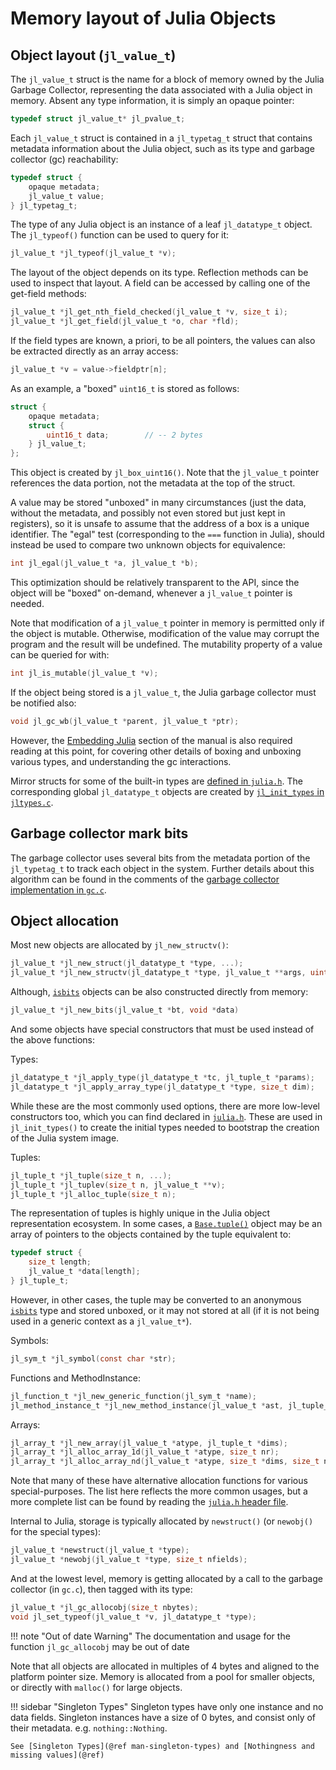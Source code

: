 # Memory layout of Julia Objects

## Object layout (`jl_value_t`)

The `jl_value_t` struct is the name for a block of memory owned by the Julia Garbage Collector, representing the data associated with a Julia object in memory. Absent any type information, it is simply an opaque pointer:

```c
typedef struct jl_value_t* jl_pvalue_t;
```

Each `jl_value_t` struct is contained in a `jl_typetag_t` struct that contains metadata information about the Julia object, such as its type and garbage collector (gc) reachability:

```c
typedef struct {
    opaque metadata;
    jl_value_t value;
} jl_typetag_t;
```

The type of any Julia object is an instance of a leaf `jl_datatype_t` object. The `jl_typeof()` function can be used to query for it:

```c
jl_value_t *jl_typeof(jl_value_t *v);
```

The layout of the object depends on its type. Reflection methods can be used to inspect that layout. A field can be accessed by calling one of the get-field methods:

```c
jl_value_t *jl_get_nth_field_checked(jl_value_t *v, size_t i);
jl_value_t *jl_get_field(jl_value_t *o, char *fld);
```

If the field types are known, a priori, to be all pointers, the values can also be extracted directly as an array access:

```c
jl_value_t *v = value->fieldptr[n];
```

As an example, a "boxed" `uint16_t` is stored as follows:

```c
struct {
    opaque metadata;
    struct {
        uint16_t data;        // -- 2 bytes
    } jl_value_t;
};
```

This object is created by `jl_box_uint16()`. Note that the `jl_value_t` pointer references the data portion, not the metadata at the top of the struct.

A value may be stored "unboxed" in many circumstances (just the data, without the metadata, and possibly not even stored but just kept in registers), so it is unsafe to assume that the address of a box is a unique identifier. The "egal" test (corresponding to the `===` function in Julia), should instead be used to compare two unknown objects for equivalence:

```c
int jl_egal(jl_value_t *a, jl_value_t *b);
```

This optimization should be relatively transparent to the API, since the object will be "boxed" on-demand, whenever a `jl_value_t` pointer is needed.

Note that modification of a `jl_value_t` pointer in memory is permitted only if the object is mutable. Otherwise, modification of the value may corrupt the program and the result will be undefined. The mutability property of a value can be queried for with:

```c
int jl_is_mutable(jl_value_t *v);
```

If the object being stored is a `jl_value_t`, the Julia garbage collector must be notified also:

```c
void jl_gc_wb(jl_value_t *parent, jl_value_t *ptr);
```

However, the [Embedding Julia](@ref) section of the manual is also required reading at this point, for covering other details of boxing and unboxing various types, and understanding the gc interactions.

Mirror structs for some of the built-in types are [defined in `julia.h`](https://github.com/JuliaLang/julia/blob/master/src/julia.h). The corresponding global `jl_datatype_t` objects are created by [`jl_init_types` in `jltypes.c`](https://github.com/JuliaLang/julia/blob/master/src/jltypes.c).

## Garbage collector mark bits

The garbage collector uses several bits from the metadata portion of the `jl_typetag_t` to track each object in the system. Further details about this algorithm can be found in the comments of the [garbage collector implementation in `gc.c`](https://github.com/JuliaLang/julia/blob/master/src/gc.c).

## Object allocation

Most new objects are allocated by `jl_new_structv()`:

```c
jl_value_t *jl_new_struct(jl_datatype_t *type, ...);
jl_value_t *jl_new_structv(jl_datatype_t *type, jl_value_t **args, uint32_t na);
```

Although, [`isbits`](@ref) objects can be also constructed directly from memory:

```c
jl_value_t *jl_new_bits(jl_value_t *bt, void *data)
```

And some objects have special constructors that must be used instead of the above functions:

Types:

```c
jl_datatype_t *jl_apply_type(jl_datatype_t *tc, jl_tuple_t *params);
jl_datatype_t *jl_apply_array_type(jl_datatype_t *type, size_t dim);
```

While these are the most commonly used options, there are more low-level constructors too, which you can find declared in [`julia.h`](https://github.com/JuliaLang/julia/blob/master/src/julia.h). These are used in `jl_init_types()` to create the initial types needed to bootstrap the creation of the Julia system image.

Tuples:

```c
jl_tuple_t *jl_tuple(size_t n, ...);
jl_tuple_t *jl_tuplev(size_t n, jl_value_t **v);
jl_tuple_t *jl_alloc_tuple(size_t n);
```

The representation of tuples is highly unique in the Julia object representation ecosystem. In some cases, a [`Base.tuple()`](@ref) object may be an array of pointers to the objects contained by the tuple equivalent to:

```c
typedef struct {
    size_t length;
    jl_value_t *data[length];
} jl_tuple_t;
```

However, in other cases, the tuple may be converted to an anonymous [`isbits`](@ref) type and stored unboxed, or it may not stored at all (if it is not being used in a generic context as a `jl_value_t*`).

Symbols:

```c
jl_sym_t *jl_symbol(const char *str);
```

Functions and MethodInstance:

```c
jl_function_t *jl_new_generic_function(jl_sym_t *name);
jl_method_instance_t *jl_new_method_instance(jl_value_t *ast, jl_tuple_t *sparams);
```

Arrays:

```c
jl_array_t *jl_new_array(jl_value_t *atype, jl_tuple_t *dims);
jl_array_t *jl_alloc_array_1d(jl_value_t *atype, size_t nr);
jl_array_t *jl_alloc_array_nd(jl_value_t *atype, size_t *dims, size_t ndims);
```

Note that many of these have alternative allocation functions for various special-purposes. The list here reflects the more common usages, but a more complete list can be found by reading the [`julia.h` header file](https://github.com/JuliaLang/julia/blob/master/src/julia.h).

Internal to Julia, storage is typically allocated by `newstruct()` (or `newobj()` for the special types):

```c
jl_value_t *newstruct(jl_value_t *type);
jl_value_t *newobj(jl_value_t *type, size_t nfields);
```

And at the lowest level, memory is getting allocated by a call to the garbage collector (in `gc.c`), then tagged with its type:

```c
jl_value_t *jl_gc_allocobj(size_t nbytes);
void jl_set_typeof(jl_value_t *v, jl_datatype_t *type);
```

!!! note "Out of date Warning"
    The documentation and usage for the function `jl_gc_allocobj` may be out of date


Note that all objects are allocated in multiples of 4 bytes and aligned to the platform pointer size. Memory is allocated from a pool for smaller objects, or directly with `malloc()` for large objects.

!!! sidebar "Singleton Types"
    Singleton types have only one instance and no data fields. Singleton instances have a size of 0 bytes, and consist only of their metadata. e.g. `nothing::Nothing`.

    See [Singleton Types](@ref man-singleton-types) and [Nothingness and missing values](@ref)

